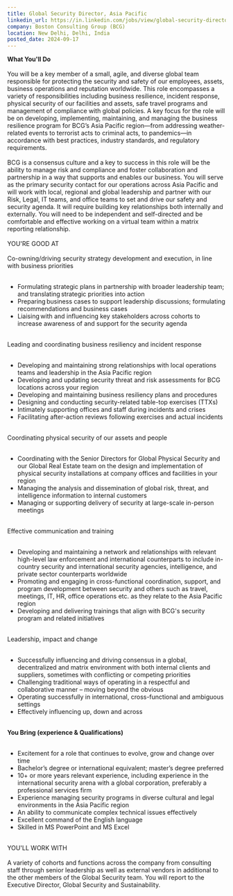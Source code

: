 ```yaml
---
title: Global Security Director, Asia Pacific
linkedin_url: https://in.linkedin.com/jobs/view/global-security-director-asia-pacific-at-boston-consulting-group-bcg-3990648155?position=11&pageNum=0&refId=Hr9mEz3VKmhaXsOugtnO4A%3D%3D&trackingId=ztzsihdoWbALWkswZFcnRA%3D%3D
company: Boston Consulting Group (BCG)
location: New Delhi, Delhi, India
posted_date: 2024-09-17
---
```


<div class="description__text description__text--rich">
<section class="show-more-less-html" data-max-lines="5">
<div class="show-more-less-html__markup show-more-less-html__markup--clamp-after-5 relative overflow-hidden">
<strong>What You'll Do<br/><br/></strong>You will be a key member of a small, agile, and diverse global team responsible for protecting the security and safety of our employees, assets, business operations and reputation worldwide. This role encompasses a variety of responsibilities including business resilience, incident response, physical security of our facilities and assets, safe travel programs and management of compliance with global policies. A key focus for the role will be on developing, implementing, maintaining, and managing the business resilience program for BCG’s Asia Pacific region—from addressing weather-related events to terrorist acts to criminal acts, to pandemics—in accordance with best practices, industry standards, and regulatory requirements.<br/><br/>BCG is a consensus culture and a key to success in this role will be the ability to manage risk and compliance and foster collaboration and partnership in a way that supports and enables our business. You will serve as the primary security contact for our operations across Asia Pacific and will work with local, regional and global leadership and partner with our Risk, Legal, IT teams, and office teams to set and drive our safety and security agenda. It will require building key relationships both internally and externally. You will need to be independent and self-directed and be comfortable and effective working on a virtual team within a matrix reporting relationship.<br/><br/>YOU'RE GOOD AT<br/><br/>Co-owning/driving security strategy development and execution, in line with business priorities<br/><br/><ul><li>Formulating strategic plans in partnership with broader leadership team; and translating strategic priorities into action </li><li>Preparing business cases to support leadership discussions; formulating recommendations and business cases </li><li>Liaising with and influencing key stakeholders across cohorts to increase awareness of and support for the security agenda <br/><br/></li></ul>Leading and coordinating business resiliency and incident response<br/><br/><ul><li>Developing and maintaining strong relationships with local operations teams and leadership in the Asia Pacific region </li><li>Developing and updating security threat and risk assessments for BCG locations across your region </li><li>Developing and maintaining business resiliency plans and procedures </li><li>Designing and conducting security-related table-top exercises (TTXs) </li><li>Intimately supporting offices and staff during incidents and crises </li><li>Facilitating after-action reviews following exercises and actual incidents <br/><br/></li></ul>Coordinating physical security of our assets and people<br/><br/><ul><li>Coordinating with the Senior Directors for Global Physical Security and our Global Real Estate team on the design and implementation of physical security installations at company offices and facilities in your region </li><li>Managing the analysis and dissemination of global risk, threat, and intelligence information to internal customers </li><li>Managing or supporting delivery of security at large-scale in-person meetings <br/><br/></li></ul>Effective communication and training<br/><br/><ul><li>Developing and maintaining a network and relationships with relevant high-level law enforcement and international counterparts to include in-country security and international security agencies, intelligence, and private sector counterparts worldwide </li><li>Promoting and engaging in cross-functional coordination, support, and program development between security and others such as travel, meetings, IT, HR, office operations etc. as they relate to the Asia Pacific region </li><li>Developing and delivering trainings that align with BCG's security program and related initiatives <br/><br/></li></ul>Leadership, impact and change<br/><br/><ul><li>Successfully influencing and driving consensus in a global, decentralized and matrix environment with both internal clients and suppliers, sometimes with conflicting or competing priorities </li><li>Challenging traditional ways of operating in a respectful and collaborative manner – moving beyond the obvious </li><li>Operating successfully in international, cross-functional and ambiguous settings </li><li>Effectively influencing up, down and across <br/><br/></li></ul><strong>You Bring (experience &amp; Qualifications)<br/><br/></strong><ul><li>Excitement for a role that continues to evolve, grow and change over time </li><li>Bachelor’s degree or international equivalent; master’s degree preferred </li><li>10+ or more years relevant experience, including experience in the international security arena with a global corporation, preferably a professional services firm </li><li>Experience managing security programs in diverse cultural and legal environments in the Asia Pacific region </li><li>An ability to communicate complex technical issues effectively </li><li>Excellent command of the English language </li><li>Skilled in MS PowerPoint and MS Excel <br/><br/></li></ul>YOU'LL WORK WITH<br/><br/>A variety of cohorts and functions across the company from consulting staff through senior leadership as well as external vendors in additional to the other members of the Global Security team. You will report to the Executive Director, Global Security and Sustainability.
        </div>


<!-- --> </section>
</div>